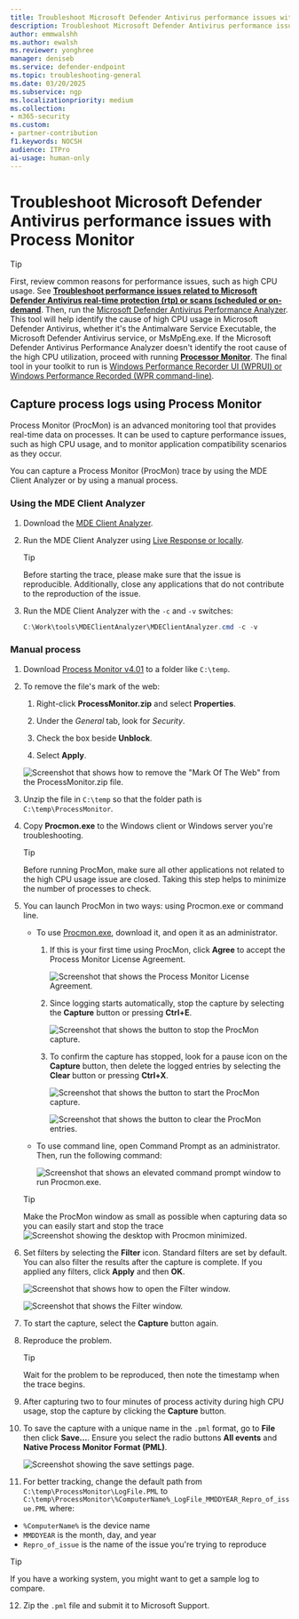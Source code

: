 ```yaml
---
title: Troubleshoot Microsoft Defender Antivirus performance issues with Process Monitor
description: Troubleshoot Microsoft Defender Antivirus performance issues with Process Monitor
author: emmwalshh
ms.author: ewalsh 
ms.reviewer: yonghree
manager: deniseb
ms.service: defender-endpoint
ms.topic: troubleshooting-general
ms.date: 03/20/2025
ms.subservice: ngp
ms.localizationpriority: medium 
ms.collection: 
- m365-security
ms.custom:
- partner-contribution
f1.keywords: NOCSH
audience: ITPro
ai-usage: human-only
---
```


# Troubleshoot Microsoft Defender Antivirus performance issues with Process Monitor

> [!TIP]
> First, review common reasons for performance issues, such as high CPU usage. See **[Troubleshoot performance issues related to Microsoft Defender Antivirus real-time protection (rtp) or scans (scheduled or on-demand](/defender-endpoint/troubleshoot-performance-issues)**.
> Then, run the [Microsoft Defender Antivirus Performance Analyzer](/defender-endpoint/tune-performance-defender-antivirus). This tool will help identify the cause of high CPU usage in Microsoft Defender Antivirus, whether it's the Antimalware Service Executable, the Microsoft Defender Antivirus service, or MsMpEng.exe.
> If the Microsoft Defender Antivirus Performance Analyzer doesn't identify the root cause of the high CPU utilization, proceed with running **[Processor Monitor](/defender-endpoint/troubleshoot-av-performance-issues-with-procmon)**.
> The final tool in your toolkit to run is [Windows Performance Recorder UI (WPRUI) or Windows Performance Recorded (WPR command-line)](/defender-endpoint/troubleshoot-av-performance-issues-with-wprui).

## Capture process logs using Process Monitor

Process Monitor (ProcMon) is an advanced monitoring tool that provides real-time data on processes. It can be used to capture performance issues, such as high CPU usage, and to monitor application compatibility scenarios as they occur.

You can capture a Process Monitor (ProcMon) trace by using the MDE Client Analyzer or by using a manual process.

### Using the MDE Client Analyzer

1. Download the [MDE Client Analyzer](/defender-endpoint/overview-client-analyzer).

2. Run the MDE Client Analyzer using [Live Response or locally](/defender-endpoint/run-analyzer-windows).

   > [!TIP]
   > Before starting the trace, please make sure that the issue is reproducible. Additionally, close any applications that do not contribute to the reproduction of the issue.

3. Run the MDE Client Analyzer with the `-c` and `-v` switches:

   ```powershell
   C:\Work\tools\MDEClientAnalyzer\MDEClientAnalyzer.cmd -c -v
   ```

### Manual process

1. Download [Process Monitor v4.01](/sysinternals/downloads/procmon) to a folder like `C:\temp`.

2. To remove the file's mark of the web:

   1. Right-click **ProcessMonitor.zip** and select **Properties**.
      
   2. Under the *General* tab, look for *Security*.
      
   3. Check the box beside **Unblock**.
      
   4. Select **Apply**.
   
   ![Screenshot that shows how to remove the "Mark Of The Web" from the ProcessMonitor.zip file.](media/troubleshoot-av-performance-issues-with-procmon/processmonitor-motw.jpg)
   
3. Unzip the file in `C:\temp` so that the folder path is `C:\temp\ProcessMonitor`.

4. Copy **Procmon.exe** to the Windows client or Windows server you're troubleshooting.

   > [!TIP]
   > Before running ProcMon, make sure all other applications not related to the high CPU usage issue are closed. Taking this step helps to minimize the number of processes to check.
   
5. You can launch ProcMon in two ways: using Procmon.exe or command line.

   - To use [Procmon.exe](/sysinternals/downloads/procmon), download it, and open it as an administrator.

      1. If this is your first time using ProcMon, click **Agree** to accept the Process Monitor License Agreement.

         ![Screenshot that shows the Process Monitor License Agreement.](media/troubleshoot-av-performance-issues-with-procmon/process-monitor-license-agreement1.jpg)

      2. Since logging starts automatically, stop the capture by selecting the **Capture** button or pressing **Ctrl+E**.

         ![Screenshot that shows the button to stop the ProcMon capture.](media/troubleshoot-av-performance-issues-with-procmon/capture-button-(stop).jpg)

      3. To confirm the capture has stopped, look for a pause icon on the **Capture** button, then delete the logged entries by selecting the **Clear** button or pressing **Ctrl+X**.

         ![Screenshot that shows the button to start the ProcMon capture.](media/troubleshoot-av-performance-issues-with-procmon/capture-button-(start).jpg)

         ![Screenshot that shows the button to clear the ProcMon entries.](media/troubleshoot-av-performance-issues-with-procmon/clear-button1.jpg)
      
   - To use command line, open Command Prompt as an administrator. Then, run the following command:

      ![Screenshot that shows an elevated command prompt window to run Procmon.exe.](media/troubleshoot-av-performance-issues-with-procmon/admin-cmd.jpg)
      
   > [!TIP]
   > Make the ProcMon window as small as possible when capturing data so you can easily start and stop the trace![Screenshot showing the desktop with Procmon minimized.](media/troubleshoot-av-performance-issues-with-procmon/desktop-with-procmon-minimized.jpg)
   
6. Set filters by selecting the **Filter** icon. Standard filters are set by default. You can also filter the results after the capture is complete. If you applied any filters, click **Apply** and then **OK**.

   ![Screenshot that shows how to open the Filter window.](media/troubleshoot-av-performance-issues-with-procmon/filter-button.jpg)

   ![Screenshot that shows the Filter window.](media/troubleshoot-av-performance-issues-with-procmon/process-monitor-filter.jpg)
   
7. To start the capture, select the **Capture** button again.

8. Reproduce the problem.

   > [!TIP]
   > Wait for the problem to be reproduced, then note the timestamp when the trace begins.
   
9. After capturing two to four minutes of process activity during high CPU usage, stop the capture by clicking the **Capture** button.

10. To save the capture with a unique name in the `.pml` format, go to **File** then click **Save...**. Ensure you select the radio buttons **All events** and **Native Process Monitor Format (PML)**.

      ![Screenshot showing the save settings page.](media/troubleshoot-av-performance-issues-with-procmon/save-to-file.jpg)
   
11. For better tracking, change the default path from `C:\temp\ProcessMonitor\LogFile.PML` to `C:\temp\ProcessMonitor\%ComputerName%_LogFile_MMDDYEAR_Repro_of_issue.PML` where:

   - `%ComputerName%` is the device name
   - `MMDDYEAR` is the month, day, and year
   - `Repro_of_issue` is the name of the issue you're trying to reproduce

   > [!TIP]
   > If you have a working system, you might want to get a sample log to compare.

12. Zip the `.pml` file and submit it to Microsoft Support.
